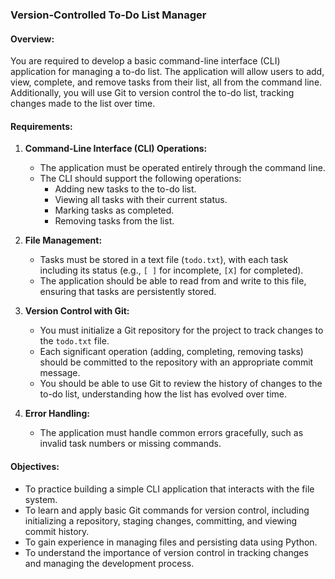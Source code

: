 ### **Version-Controlled To-Do List Manager**

#### **Overview:**
You are required to develop a basic command-line interface (CLI) application for managing a to-do list. The application will allow users to add, view, complete, and remove tasks from their list, all from the command line. Additionally, you will use Git to version control the to-do list, tracking changes made to the list over time. 

#### **Requirements:**

1. **Command-Line Interface (CLI) Operations:**
   - The application must be operated entirely through the command line.
   - The CLI should support the following operations:
     - Adding new tasks to the to-do list.
     - Viewing all tasks with their current status.
     - Marking tasks as completed.
     - Removing tasks from the list.

2. **File Management:**
   - Tasks must be stored in a text file (`todo.txt`), with each task including its status (e.g., `[ ]` for incomplete, `[X]` for completed).
   - The application should be able to read from and write to this file, ensuring that tasks are persistently stored.

3. **Version Control with Git:**
   - You must initialize a Git repository for the project to track changes to the `todo.txt` file.
   - Each significant operation (adding, completing, removing tasks) should be committed to the repository with an appropriate commit message.
   - You should be able to use Git to review the history of changes to the to-do list, understanding how the list has evolved over time.

4. **Error Handling:**
   - The application must handle common errors gracefully, such as invalid task numbers or missing commands.

#### **Objectives:**

- To practice building a simple CLI application that interacts with the file system.
- To learn and apply basic Git commands for version control, including initializing a repository, staging changes, committing, and viewing commit history.
- To gain experience in managing files and persisting data using Python.
- To understand the importance of version control in tracking changes and managing the development process.

